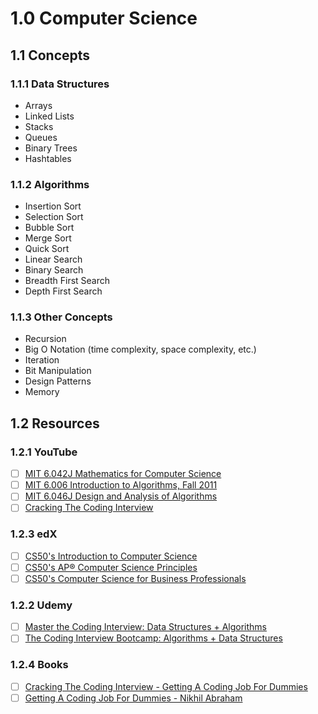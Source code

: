 # 1.0 Computer Science

## 1.1 Concepts

### 1.1.1 Data Structures

- Arrays
- Linked Lists
- Stacks
- Queues
- Binary Trees
- Hashtables

### 1.1.2 Algorithms

- Insertion Sort
- Selection Sort
- Bubble Sort
- Merge Sort
- Quick Sort
- Linear Search
- Binary Search
- Breadth First Search
- Depth First Search

### 1.1.3 Other Concepts

- Recursion
- Big O Notation (time complexity, space complexity, etc.)
- Iteration
- Bit Manipulation
- Design Patterns
- Memory

## 1.2 Resources

### 1.2.1 YouTube

- [ ] [MIT 6.042J Mathematics for Computer Science](https://www.youtube.com/watch?v=wIq4CssPoO0&list=PLUl4u3cNGP60UlabZBeeqOuoLuj_KNphQ)
- [ ] [MIT 6.006 Introduction to Algorithms, Fall 2011](https://www.youtube.com/watch?v=HtSuA80QTyo&list=PLUl4u3cNGP61Oq3tWYp6V_F-5jb5L2iHb)
- [ ] [MIT 6.046J Design and Analysis of Algorithms](https://www.youtube.com/watch?v=2P-yW7LQr08&list=PLkToMFwOtNHiJtcBu0piSLKnLVGOF9vaV)
- [ ] [Cracking The Coding Interview](https://www.youtube.com/watch?v=GKgAVjJxh9w&list=PLX6IKgS15Ue02WDPRCmYKuZicQHit9kFt&index=2&t=0s)

### 1.2.3 edX

- [ ] [CS50's Introduction to Computer Science](https://www.edx.org/course/cs50s-introduction-to-computer-science)
- [ ] [CS50's AP® Computer Science Principles](https://www.edx.org/course/cs50s-apr-computer-science-principles-harvardx-cs50-ap)
- [ ] [CS50's Computer Science for Business Professionals](https://www.edx.org/course/cs50s-computer-science-business-harvardx-cs50b)

### 1.2.2 Udemy

- [ ] [Master the Coding Interview: Data Structures + Algorithms](https://www.udemy.com/course/master-the-coding-interview-data-structures-algorithms/)
- [ ] [The Coding Interview Bootcamp: Algorithms + Data Structures](https://www.udemy.com/coding-interview-bootcamp-algorithms-and-data-structure/) 

### 1.2.4 Books

- [ ] [Cracking The Coding Interview - Getting A Coding Job For Dummies](https://www.goodreads.com/book/show/25707092-cracking-the-coding-interview?rating=3)
- [ ] [Getting A Coding Job For Dummies - Nikhil Abraham](https://www.goodreads.com/book/show/26183067-getting-a-coding-job-for-dummies)
